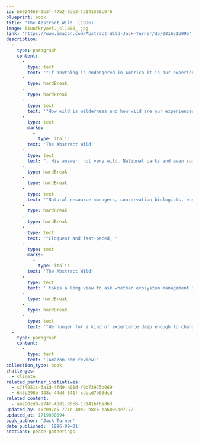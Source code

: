 ```yaml
---
id: b6024468-0b3f-4752-9de3-f5141560c0f6
blueprint: book
title: 'The Abstract Wild  (1996)'
image: 61unfkryovl._sl1000_.jpg
link: 'https://www.amazon.com/Abstract-Wild-Jack-Turner/dp/0816516995'
description:
  -
    type: paragraph
    content:
      -
        type: text
        text: '"If anything is endangered in America it is our experience of wild nature — gross contact. There is knowledge only the wild can give us, knowledge specific to it, knowledge specific to the experience of it. These are its gifts to us.'
      -
        type: hardBreak
      -
        type: hardBreak
      -
        type: text
        text: '"How wild is wilderness and how wild are our experiences in it, asks Jack Turner in the pages of '
      -
        type: text
        marks:
          -
            type: italic
        text: 'The Abstract Wild'
      -
        type: text
        text: ". His answer: not very wild. National parks and even so-called wilderness areas fall far short of offering the primal, mystic connection possible in wild places. And this is so, Turner avows, because any managed land, never mind what it's called, ceases to be wild. Moreover, what little wildness we have left is fast being destroyed by the very systems designed to preserve it."
      -
        type: hardBreak
      -
        type: hardBreak
      -
        type: text
        text: '"Natural resource managers, conservation biologists, environmental economists, park rangers, zoo directors, and environmental activists: Turner''s new book takes aim at these and all others who labor in the name of preservation. He argues for a new conservation ethic that focuses less on preserving things and more on preserving process and "leaving things be." He takes off after zoos and wilderness tourism with a vengeance, and he cautions us to resist language that calls a tree "a resource" and wilderness "a management unit."'
      -
        type: hardBreak
      -
        type: hardBreak
      -
        type: text
        text: '"Eloquent and fast-paced, '
      -
        type: text
        marks:
          -
            type: italic
        text: 'The Abstract Wild'
      -
        type: text
        text: ' takes a long view to ask whether ecosystem management isn''t "a bit of a sham" and the control of grizzlies and wolves "at best a travesty." Next, the author might bring his readers up-close for a look at pelicans, mountain lions, or Shamu the whale. From whatever angle, Turner stirs into his arguments the words of dozens of other American writers including Thoreau, Hemingway, Faulkner, and environmentalist Doug Peacock.'
      -
        type: hardBreak
      -
        type: hardBreak
      -
        type: text
        text: '"We hunger for a kind of experience deep enough to change our selves, our form of life, writes Turner. Readers who take his words to heart will find, if not their selves, their perspectives on the natural world recast in ways that are hard to ignore and harder to forget."'
  -
    type: paragraph
    content:
      -
        type: text
        text: '(Amazon.com review)'
collection_type: book
challenges:
  - climate
related_partner_initiatives:
  - c7f4951c-3a1d-4fd9-a01d-f0b73975b069
  - 643b298b-448c-44d4-841f-cdbcd7b03dcd
related_content:
  - abe90cd8-e74f-48d1-95cb-1c141bf6adb3
updated_by: 46c097c5-771c-49e2-b8c6-ba6009ae7172
updated_at: 1719800094
book_author: 'Jack Turner'
date_published: '1996-09-01'
sections: peace-gatherings
---
```

